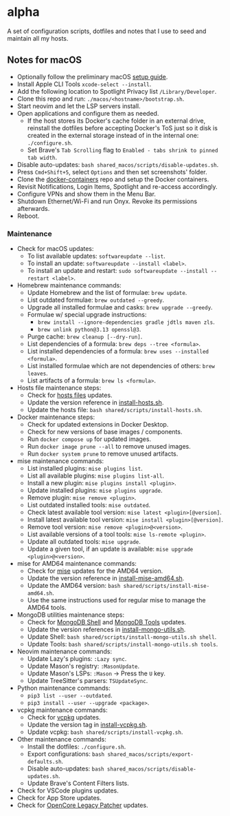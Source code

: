 # alpha
A set of configuration scripts, dotfiles and notes that I use to seed and
maintain all my hosts.

## Notes for macOS
- Optionally follow the preliminary macOS [setup guide](macos/README.md).
- Install Apple CLI Tools `xcode-select --install`.
- Add the following location to Spotlight Privacy list `/Library/Developer`.
- Clone this repo and run: `./macos/<hostname>/bootstrap.sh`.
- Start neovim and let the LSP servers install.
- Open applications and configure them as needed.
  - If the host stores its Docker's cache folder in an external drive, reinstall
    the dotfiles before accepting Docker's ToS just so it disk is created in the
    external storage instead of in the internal one: `./configure.sh`.
  - Set Brave's `Tab Scrolling` flag to `Enabled - tabs shrink to pinned tab width`.
- Disable auto-updates: `bash shared_macos/scripts/disable-updates.sh`.
- Press `Cmd+Shift+5`, select `Options` and then set screenshots' folder.
- Clone the [docker-containers](https://github.com/parteincerta/docker-containers)
  repo and setup the Docker containers.
- Revisit Notifications, Login Items, Spotlight and re-access accordingly.
- Configure VPNs and show them in the Menu Bar.
- Shutdown Ethernet/Wi-Fi and run Onyx. Revoke its permissions afterwards.
- Reboot.

### Maintenance
- Check for macOS updates:
  * To list available updates: `softwareupdate --list`.
  * To install an update: `softwareupdate --install <label>`.
  * To install an update and restart: `sudo softwareupdate --install --restart <label>`.
- Homebrew maintenance commands:
  * Update Homebrew and the list of formulae: `brew update`.
  * List outdated formulae: `brew outdated --greedy`.
  * Upgrade all installed formulae and casks: `brew upgrade --greedy`.
  * Formulae w/ special upgrade instructions:
    * `brew install --ignore-dependencies gradle jdtls maven zls`.
    * `brew unlink python@3.13 openssl@3`.
  * Purge cache: `brew cleanup [--dry-run]`.
  * List dependencies of a formula: `brew deps --tree <formula>`.
  * List installed dependencies of a formula: `brew uses --installed <formula>`.
  * List installed formulae which are not dependencies of others: `brew leaves`.
  * List artifacts of a formula: `brew ls <formula>`.
- Hosts file maintenance steps:
  * Check for [hosts files][macos-maintenance-01] updates.
  * Update the version reference in
    [install-hosts.sh](shared/scripts/install-hosts.sh).
  * Update the hosts file: `bash shared/scripts/install-hosts.sh`.
- Docker maintenance steps:
	- Check for updated extensions in Docker Desktop.
	- Check for new versions of base images / components.
	- Run `docker compose up` for updated images.
	- Run `docker image prune --all` to remove unused images.
	- Run `docker system prune` to remove unused artifacts.
- mise maintenance commands:
  * List installed plugins: `mise plugins list`.
  * List all available plugins: `mise plugins list-all`.
  * Install a new plugin: `mise plugins install <plugin>`.
  * Update installed plugins: `mise plugins upgrade`.
  * Remove plugin: `mise remove <plugin>`.
  * List outdated installed tools: `mise outdated`.
  * Check latest available tool version: `mise latest <plugin>[@version]`.
  * Install latest available tool version: `mise install <plugin>[@version]`.
  * Remove tool version: `mise remove <plugin>@<version>`.
  * List available versions of a tool tools: `mise ls-remote <plugin>`.
  * Update all outdated tools: `mise upgrade`.
  * Update a given tool, if an update is available: `mise upgrade <plugin>@<version>`.
- mise for AMD64 maintenance commands:
  * Check for [mise][macos-maintenance-05] updates for the AMD64 version.
  * Update the version reference in
    [install-mise-amd64.sh](shared/scripts/install-mise-amd64.sh).
  * Update the AMD64 version: `bash shared/scripts/install-mise-amd64.sh`.
  * Use the same instructions used for regular mise to manage the AMD64 tools.
- MongoDB utilities maintenance steps:
  * Check for [MongoDB Shell][macos-maintenance-02] and
    [MongoDB Tools][macos-maintenance-03] updates.
  * Update the version references in
    [install-mongo-utils.sh](shared/scripts/install-mongo-utils.sh).
  * Update Shell: `bash shared/scripts/install-mongo-utils.sh shell`.
  * Update Tools: `bash shared/scripts/install-mongo-utils.sh tools`.
- Neovim maintenance commands:
  * Update Lazy's plugins: `:Lazy sync`.
  * Update Mason's registry: `:MasonUpdate`.
  * Update Mason's LSPs: `:Mason` -> Press the `U` key.
  * Update TreeSitter's parsers: `TSUpdateSync`.
- Python maintenance commands:
  * `pip3 list --user --outdated`.
  * `pip3 install --user --upgrade <package>`.
- vcpkg maintenance commands:
  * Check for [vcpkg][macos-maintenance-06] updates.
  * Update the version tag in [install-vcpkg.sh](shared/scripts/install-vcpkg.sh).
  * Update vcpkg: `bash shared/scripts/install-vcpkg.sh`.
- Other maintenance commands:
  * Install the dotfiles: `./configure.sh`.
  * Export configurations: `bash shared_macos/scripts/export-defaults.sh`.
  * Disable auto-updates: `bash shared_macos/scripts/disable-updates.sh`.
  * Update Brave's Content Filters lists.
- Check for VSCode plugins updates.
- Check for App Store updates.
- Check for [OpenCore Legacy Patcher][macos-maintenance-04] updates.

[macos-maintenance-01]: https://github.com/StevenBlack/hosts/releases
[macos-maintenance-02]: https://github.com/mongodb-js/mongosh/releases
[macos-maintenance-03]: https://github.com/mongodb/mongo-tools/tags
[macos-maintenance-04]: https://github.com/dortania/OpenCore-Legacy-Patcher/releases
[macos-maintenance-05]: https://github.com/jdx/mise/releases
[macos-maintenance-06]: https://github.com/microsoft/vcpkg/releases
